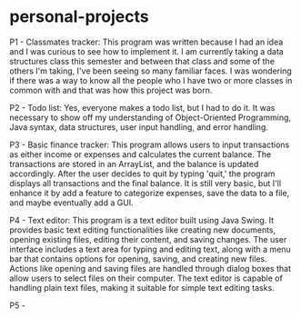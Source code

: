 # personal-projects
P1 - Classmates tracker: This program was written because I had an idea and I was curious to see how to implement it. I am currently taking a data structures class this semester and between that class and some of the others I'm taking, I've been seeing so many familiar faces. I was wondering if there was a way to know all the people who I have two or more classes in common with and that was how this project was born.

P2 - Todo list: Yes, everyone makes a todo list, but I had to do it. It was necessary to show off my understanding of Object-Oriented Programming, Java syntax, data structures, user input handling, and error handling.

P3 - Basic finance tracker: This program allows users to input transactions as either income or expenses and calculates the current balance. The transactions are stored in an ArrayList, and the balance is updated accordingly. After the user decides to quit by typing 'quit,' the program displays all transactions and the final balance. It is still very basic, but I'll enhance it by add a feature to categorize expenses, save the data to a file, and maybe eventually add a GUI.

P4 - Text editor: This program is a text editor built using Java Swing. It provides basic text editing functionalities like creating new documents, opening existing files, editing their content, and saving changes. The user interface includes a text area for typing and editing text, along with a menu bar that contains options for opening, saving, and creating new files. Actions like opening and saving files are handled through dialog boxes that allow users to select files on their computer. The text editor is capable of handling plain text files, making it suitable for simple text editing tasks.

P5 - 
